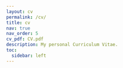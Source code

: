 ```yaml
---
layout: cv
permalink: /cv/
title: cv
nav: true
nav_order: 5
cv_pdf: CV.pdf
description: My personal Curriculum Vitae.
toc:
  sidebar: left
---
```

